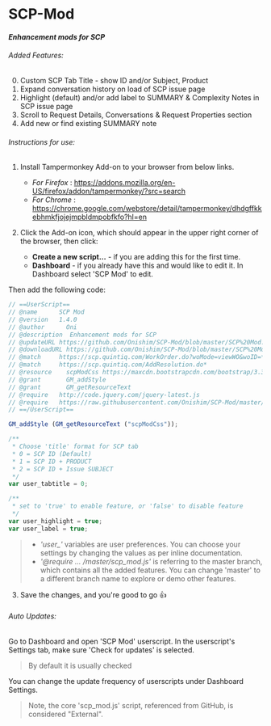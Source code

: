 # SCP-Mod
#### *Enhancement mods for SCP*

###### Added Features:
0.  Custom SCP Tab Title - show ID and/or Subject, Product
1. 	Expand conversation history on load of SCP issue page
2. 	Highlight (default) and/or add label to SUMMARY & Complexity Notes in SCP issue page 
3.	Scroll to Request Details, Conversations & Request Properties section
4.  Add new or find existing SUMMARY note

###### Instructions for use:
1. Install Tampermonkey Add-on to your browser from below links.
    * *For Firefox* : https://addons.mozilla.org/en-US/firefox/addon/tampermonkey/?src=search
    * *For Chrome* : https://chrome.google.com/webstore/detail/tampermonkey/dhdgffkkebhmkfjojejmpbldmpobfkfo?hl=en

2. Click the Add-on icon, which should appear in the upper right corner of the browser, then click:
    * **Create a new script...** - if you are adding this for the first time.
    * **Dashboard** - if you already have this and would like to edit it. In Dashboard select 'SCP Mod' to edit.

  Then add the following code:
  ```javascript
  // ==UserScript==
  // @name      SCP Mod
  // @version   1.4.0
  // @author      Oni
  // @description  Enhancement mods for SCP
  // @updateURL https://github.com/Onishim/SCP-Mod/blob/master/SCP%20Mod.user.js
  // @downloadURL https://github.com/Onishim/SCP-Mod/blob/master/SCP%20Mod.user.js
  // @match     https://scp.quintiq.com/WorkOrder.do?woMode=viewWO&woID=*
  // @match     https://scp.quintiq.com/AddResolution.do*
  // @resource    scpModCss https://maxcdn.bootstrapcdn.com/bootstrap/3.3.7/css/bootstrap.min.css
  // @grant       GM_addStyle
  // @grant       GM_getResourceText
  // @require   http://code.jquery.com/jquery-latest.js
  // @require   https://raw.githubusercontent.com/Onishim/SCP-Mod/master/scp_mod.js
  // ==/UserScript==  

  GM_addStyle (GM_getResourceText ("scpModCss"));  

  /**
   * Choose 'title' format for SCP tab
   * 0 = SCP ID (Default)
   * 1 = SCP ID + PRODUCT
   * 2 = SCP ID + Issue SUBJECT
   */
  var user_tabtitle = 0;  

  /**
   * set to 'true' to enable feature, or 'false' to disable feature
   */
  var user_highlight = true;
  var user_label = true;
  ```
  >* *'user_'* variables are user preferences. You can choose your settings by changing the values as per inline documentation.
  >* _'@require ... /master/scp_mod.js'_ is referring to the master branch, which contains all the added features. You can change 'master' to a different branch name to explore or demo other features.
3. Save the changes, and you're good to go :thumbsup:

###### Auto Updates:
Go to Dashboard and open 'SCP Mod' userscript. In the userscript's Settings tab, make sure 'Check for updates' is selected.
  > By default it is usually checked

You can change the update frequency of userscripts under Dashboard Settings.
  > Note, the core 'scp_mod.js' script, referenced from GitHub, is considered "External".
